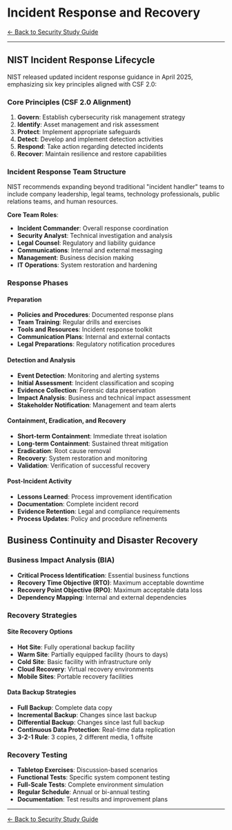 # Incident Response and Recovery

[← Back to Security Study Guide](security-toc.md)

---

## NIST Incident Response Lifecycle

NIST released updated incident response guidance in April 2025, emphasizing six key principles aligned with CSF 2.0:

### Core Principles (CSF 2.0 Alignment)
1. **Govern**: Establish cybersecurity risk management strategy
2. **Identify**: Asset management and risk assessment
3. **Protect**: Implement appropriate safeguards
4. **Detect**: Develop and implement detection activities
5. **Respond**: Take action regarding detected incidents
6. **Recover**: Maintain resilience and restore capabilities

### Incident Response Team Structure
NIST recommends expanding beyond traditional "incident handler" teams to include company leadership, legal teams, technology professionals, public relations teams, and human resources.

**Core Team Roles**:
- **Incident Commander**: Overall response coordination
- **Security Analyst**: Technical investigation and analysis
- **Legal Counsel**: Regulatory and liability guidance
- **Communications**: Internal and external messaging
- **Management**: Business decision making
- **IT Operations**: System restoration and hardening

### Response Phases

#### Preparation
- **Policies and Procedures**: Documented response plans
- **Team Training**: Regular drills and exercises
- **Tools and Resources**: Incident response toolkit
- **Communication Plans**: Internal and external contacts
- **Legal Preparations**: Regulatory notification procedures

#### Detection and Analysis
- **Event Detection**: Monitoring and alerting systems
- **Initial Assessment**: Incident classification and scoping
- **Evidence Collection**: Forensic data preservation
- **Impact Analysis**: Business and technical impact assessment
- **Stakeholder Notification**: Management and team alerts

#### Containment, Eradication, and Recovery
- **Short-term Containment**: Immediate threat isolation
- **Long-term Containment**: Sustained threat mitigation
- **Eradication**: Root cause removal
- **Recovery**: System restoration and monitoring
- **Validation**: Verification of successful recovery

#### Post-Incident Activity
- **Lessons Learned**: Process improvement identification
- **Documentation**: Complete incident record
- **Evidence Retention**: Legal and compliance requirements
- **Process Updates**: Policy and procedure refinements

## Business Continuity and Disaster Recovery

### Business Impact Analysis (BIA)
- **Critical Process Identification**: Essential business functions
- **Recovery Time Objective (RTO)**: Maximum acceptable downtime
- **Recovery Point Objective (RPO)**: Maximum acceptable data loss
- **Dependency Mapping**: Internal and external dependencies

### Recovery Strategies

#### Site Recovery Options
- **Hot Site**: Fully operational backup facility
- **Warm Site**: Partially equipped facility (hours to days)
- **Cold Site**: Basic facility with infrastructure only
- **Cloud Recovery**: Virtual recovery environments
- **Mobile Sites**: Portable recovery facilities

#### Data Backup Strategies
- **Full Backup**: Complete data copy
- **Incremental Backup**: Changes since last backup
- **Differential Backup**: Changes since last full backup
- **Continuous Data Protection**: Real-time data replication
- **3-2-1 Rule**: 3 copies, 2 different media, 1 offsite

### Recovery Testing
- **Tabletop Exercises**: Discussion-based scenarios
- **Functional Tests**: Specific system component testing
- **Full-Scale Tests**: Complete environment simulation
- **Regular Schedule**: Annual or bi-annual testing
- **Documentation**: Test results and improvement plans

---

[← Back to Security Study Guide](security-toc.md)